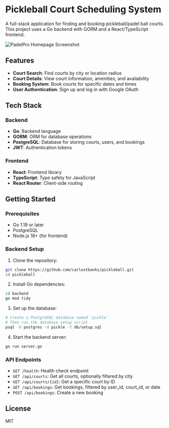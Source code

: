 # Pickleball Court Scheduling System

A full-stack application for finding and booking pickleball/padel ball courts. This project uses a Go backend with GORM and a React/TypeScript frontend.



![PadelPro Homepage Screenshot](https://i.ibb.co/rG1pgJ95/Screenshot-2025-04-14-at-10-37-54-PM.png)


## Features

- **Court Search**: Find courts by city or location radius
- **Court Details**: View court information, amenities, and availability
- **Booking System**: Book courts for specific dates and times
- **User Authentication**: Sign up and log in with Google OAuth

## Tech Stack

### Backend
- **Go**: Backend language
- **GORM**: ORM for database operations
- **PostgreSQL**: Database for storing courts, users, and bookings
- **JWT**: Authentication tokens

### Frontend
- **React**: Frontend library
- **TypeScript**: Type safety for JavaScript
- **React Router**: Client-side routing

## Getting Started

### Prerequisites
- Go 1.19 or later
- PostgreSQL
- Node.js 18+ (for frontend)

### Backend Setup

1. Clone the repository:
```bash
git clone https://github.com/carlostbanks/pickleball.git
cd pickleball
```

2. Install Go dependencies:
```bash
cd backend
go mod tidy
```

3. Set up the database:
```bash
# Create a PostgreSQL database named 'pickle'
# Then run the database setup script
psql -U postgres -d pickle -f db/setup.sql
```

4. Start the backend server:
```bash
go run server.go
```

### API Endpoints

- `GET /health`: Health check endpoint
- `GET /api/courts`: Get all courts, optionally filtered by city
- `GET /api/courts/{id}`: Get a specific court by ID
- `GET /api/bookings`: Get bookings, filtered by user_id, court_id, or date
- `POST /api/bookings`: Create a new booking

## License

MIT
